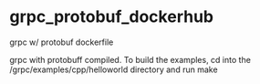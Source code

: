 # grpc_protobuf_dockerhub
grpc w/ protobuf dockerfile

grpc with protobuff compiled.  To build the examples, cd into the /grpc/examples/cpp/helloworld directory and run make

